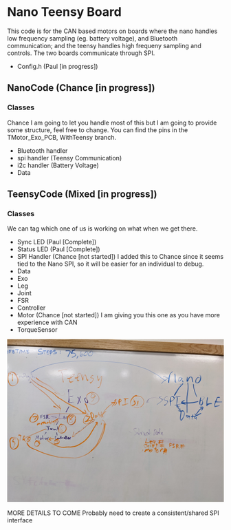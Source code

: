 # Nano Teensy Board

This code is for the CAN based motors on boards where the nano handles low frequency sampling (eg. battery voltage), and Bluetooth communication; and the teensy handles high frequeny sampling and controls.  The two boards communicate through SPI.

- Config.h (Paul [in progress])

## NanoCode (Chance [in progress])
### Classes
Chance I am going to let you handle most of this but I am going to provide some structure, feel free to change.  You can find the pins in the TMotor_Exo_PCB, WithTeensy branch.
- Bluetooth handler
- spi handler (Teensy Communication)
- i2c handler (Battery Voltage)
- Data

## TeensyCode (Mixed [in progress])
### Classes
We can tag which one of us is working on what when we get there.
- Sync LED (Paul [Complete])
- Status LED (Paul [Complete])
- SPI Handler (Chance [not started]) I added this to Chance since it seems tied to the Nano SPI, so it will be easier for an individual to debug.
- Data 
- Exo
- Leg 
- Joint
- FSR
- Controller
- Motor (Chance [not started]) I am giving you this one as you have more experience with CAN
- TorqueSensor

![Diagram](CodeDiagram.jpg)

MORE DETAILS TO COME
Probably need to create a consistent/shared SPI interface
